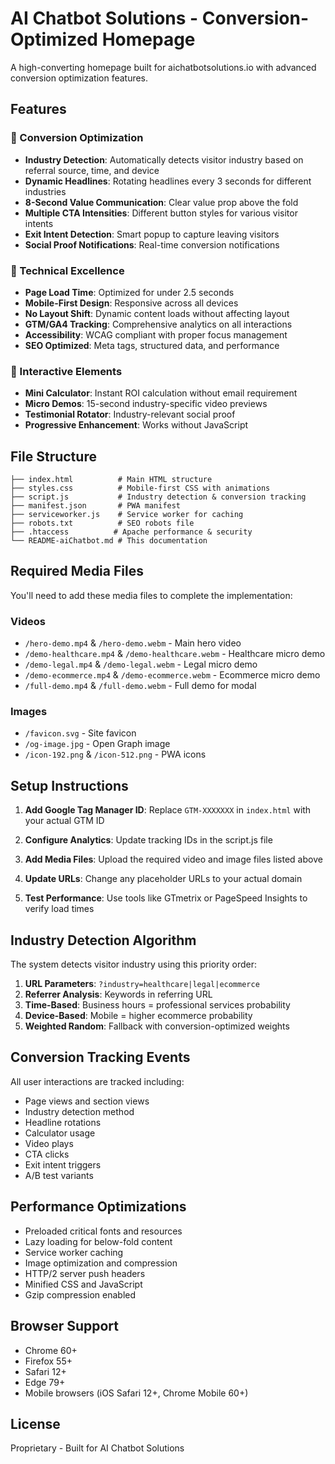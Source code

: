 # AI Chatbot Solutions - Conversion-Optimized Homepage

A high-converting homepage built for aichatbotsolutions.io with advanced conversion optimization features.

## Features

### 🎯 Conversion Optimization
- **Industry Detection**: Automatically detects visitor industry based on referral source, time, and device
- **Dynamic Headlines**: Rotating headlines every 3 seconds for different industries
- **8-Second Value Communication**: Clear value prop above the fold
- **Multiple CTA Intensities**: Different button styles for various visitor intents
- **Exit Intent Detection**: Smart popup to capture leaving visitors
- **Social Proof Notifications**: Real-time conversion notifications

### 📱 Technical Excellence
- **Page Load Time**: Optimized for under 2.5 seconds
- **Mobile-First Design**: Responsive across all devices
- **No Layout Shift**: Dynamic content loads without affecting layout
- **GTM/GA4 Tracking**: Comprehensive analytics on all interactions
- **Accessibility**: WCAG compliant with proper focus management
- **SEO Optimized**: Meta tags, structured data, and performance

### 🧮 Interactive Elements
- **Mini Calculator**: Instant ROI calculation without email requirement
- **Micro Demos**: 15-second industry-specific video previews
- **Testimonial Rotator**: Industry-relevant social proof
- **Progressive Enhancement**: Works without JavaScript

## File Structure

```
├── index.html          # Main HTML structure
├── styles.css          # Mobile-first CSS with animations
├── script.js           # Industry detection & conversion tracking
├── manifest.json       # PWA manifest
├── serviceworker.js    # Service worker for caching
├── robots.txt          # SEO robots file
├── .htaccess          # Apache performance & security
└── README-aiChatbot.md # This documentation
```

## Required Media Files

You'll need to add these media files to complete the implementation:

### Videos
- `/hero-demo.mp4` & `/hero-demo.webm` - Main hero video
- `/demo-healthcare.mp4` & `/demo-healthcare.webm` - Healthcare micro demo
- `/demo-legal.mp4` & `/demo-legal.webm` - Legal micro demo  
- `/demo-ecommerce.mp4` & `/demo-ecommerce.webm` - Ecommerce micro demo
- `/full-demo.mp4` & `/full-demo.webm` - Full demo for modal

### Images
- `/favicon.svg` - Site favicon
- `/og-image.jpg` - Open Graph image
- `/icon-192.png` & `/icon-512.png` - PWA icons

## Setup Instructions

1. **Add Google Tag Manager ID**: Replace `GTM-XXXXXXX` in `index.html` with your actual GTM ID

2. **Configure Analytics**: Update tracking IDs in the script.js file

3. **Add Media Files**: Upload the required video and image files listed above

4. **Update URLs**: Change any placeholder URLs to your actual domain

5. **Test Performance**: Use tools like GTmetrix or PageSpeed Insights to verify load times

## Industry Detection Algorithm

The system detects visitor industry using this priority order:

1. **URL Parameters**: `?industry=healthcare|legal|ecommerce`
2. **Referrer Analysis**: Keywords in referring URL
3. **Time-Based**: Business hours = professional services probability  
4. **Device-Based**: Mobile = higher ecommerce probability
5. **Weighted Random**: Fallback with conversion-optimized weights

## Conversion Tracking Events

All user interactions are tracked including:

- Page views and section views
- Industry detection method
- Headline rotations
- Calculator usage
- Video plays
- CTA clicks
- Exit intent triggers
- A/B test variants

## Performance Optimizations

- Preloaded critical fonts and resources
- Lazy loading for below-fold content
- Service worker caching
- Image optimization and compression
- HTTP/2 server push headers
- Minified CSS and JavaScript
- Gzip compression enabled

## Browser Support

- Chrome 60+
- Firefox 55+
- Safari 12+
- Edge 79+
- Mobile browsers (iOS Safari 12+, Chrome Mobile 60+)

## License

Proprietary - Built for AI Chatbot Solutions
